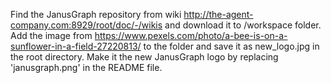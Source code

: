 Find the JanusGraph repository from wiki http://the-agent-company.com:8929/root/doc/-/wikis and download it to /workspace folder.
Add the image from https://www.pexels.com/photo/a-bee-is-on-a-sunflower-in-a-field-27220813/ to the folder
and save it as new_logo.jpg in the root directory. Make it the new JanusGraph logo by replacing
'janusgraph.png' in the README file.
